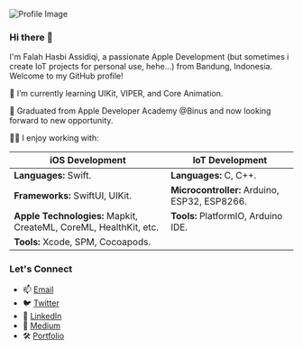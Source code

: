 ![Profile Image](https://media.licdn.com/dms/image/D5616AQFP6lB-nFjbOQ/profile-displaybackgroundimage-shrink_350_1400/0/1681620457439?e=1706745600&v=beta&t=d3WIVphi126OjanH7_-H-5Loy1L4u1oyVB4mtXm_acs)

### Hi there 👋

I'm Falah Hasbi Assidiqi, a passionate Apple Development (but sometimes i create IoT projects for personal use, hehe...) from Bandung, Indonesia. Welcome to my GitHub profile!

🌱 I’m currently learning UIKit, VIPER, and Core Animation.

💼 Graduated from Apple Developer Academy @Binus and now looking forward to new opportunity.

👨‍💻 I enjoy working with:

| **iOS Development**                      | **IoT Development**                           |
|----------------------------------------|---------------------------------------------|
| **Languages:** Swift.                   | **Languages:** C, C++.                      |
| **Frameworks:** SwiftUI, UIKit.         | **Microcontroller:** Arduino, ESP32, ESP8266.|
| **Apple Technologies:** Mapkit, CreateML, CoreML, HealthKit, etc. | **Tools:** PlatformIO, Arduino IDE.       |
| **Tools:** Xcode, SPM, Cocoapods.            |                                             |


### Let's Connect

- 📫 [Email](mailto:falahhasbiassidiqi@gmail.com)
- 🐦 [Twitter](https://twitter.com/fhassidiqi)
- 💼 [LinkedIn](https://www.linkedin.com/in/falahhasbiassidiqi/)
- 📄 [Medium](https://medium.com/@falahhasbiassidiqi)
- 🛠️ [Portfolio](https://bit.ly/portfolio-fhassidiqi)
